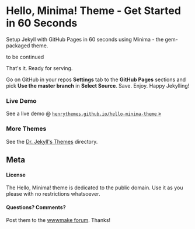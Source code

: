
# Hello, Minima! Theme - Get Started in 60 Seconds

Setup Jekyll with GitHub Pages in 60 seconds using Minima - the gem-packaged theme.



to be continued



That's it. Ready for serving.

Go on GitHub in your repos **Settings** tab to the **GitHub Pages** sections and pick **Use the master branch** in **Select Source**.
Save. Enjoy. Happy Jekylling!


### Live Demo

See a live demo @ [`henrythemes.github.io/hello-minima-theme` »](https://henrythemes.github.io/hello-minima-theme)

### More Themes

See the [Dr. Jekyll's Themes](https://drjekyllthemes.github.io) directory.


## Meta

#### License

The Hello, Minima! theme is dedicated to the public domain.
Use it as you please with no restrictions whatsoever.

#### Questions? Comments?

Post them to the [wwwmake forum](http://groups.google.com/group/wwwmake). Thanks!

